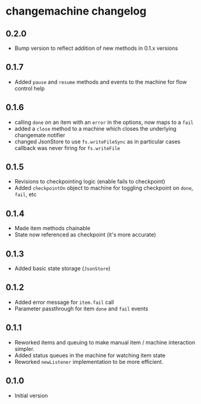 # changemachine changelog

## 0.2.0

- Bump version to reflect addition of new methods in 0.1.x versions

## 0.1.7

- Added `pause` and `resume` methods and events to the machine for flow control help

## 0.1.6

- calling `done` on an item with an `error` in the options, now maps to a `fail`
- added a `close` method to a machine which closes the underlying changemate notifier
- changed JsonStore to use `fs.writeFileSync` as in particular cases callback was never firing for `fs.writeFile`

## 0.1.5

- Revisions to checkpointing logic (enable fails to checkpoint)
- Added `checkpointOn` object to machine for toggling checkpoint on `done`, `fail`, etc

## 0.1.4

- Made item methods chainable
- State now referenced as checkpoint (it's more accurate)

## 0.1.3

- Added basic state storage (`JsonStore`)

## 0.1.2

- Added error message for `item.fail` call
- Parameter passthrough for item `done` and `fail` events

## 0.1.1

- Reworked items and queuing to make manual item / machine interaction simpler.
- Added status queues in the machine for watching item state
- Reworked `newListener` implementation to be more efficient.

## 0.1.0 

- Initial version